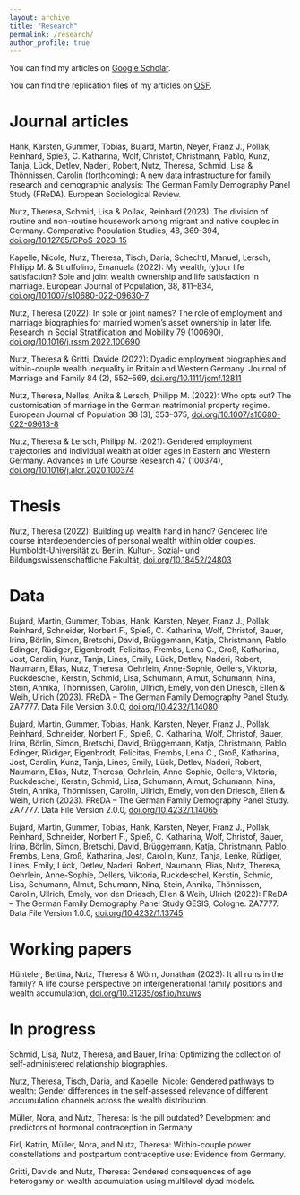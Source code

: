 ```yaml
---
layout: archive
title: "Research"
permalink: /research/
author_profile: true
---
```


You can find my articles on [Google Scholar](https://scholar.google.de/citations?user=eSYb0E8AAAAJ).

You can find the replication files of my articles on [OSF](https://osf.io/bvrt6).

Journal articles
======

Hank, Karsten, Gummer, Tobias, Bujard, Martin, Neyer, Franz J., Pollak, Reinhard, Spieß, C. Katharina, Wolf, Christof, Christmann, Pablo, Kunz, Tanja, Lück, Detlev, Naderi, Robert, Nutz, Theresa, Schmid, Lisa & Thönnissen, Carolin (forthcoming): A new data infrastructure for family research and demographic analysis: The German Family Demography Panel Study (FReDA). European Sociological Review.

Nutz, Theresa, Schmid, Lisa & Pollak, Reinhard (2023): The division of routine and non-routine housework among migrant and native couples in Germany. Comparative Population Studies, 48, 369-394, [doi.org/10.12765/CPoS-2023-15](https://doi.org/10.12765/CPoS-2023-15)

Kapelle, Nicole, Nutz, Theresa, Tisch, Daria, Schechtl, Manuel, Lersch, Philipp M. & Struffolino, Emanuela (2022): My wealth, (y)our life satisfaction? Sole and joint wealth ownership and life satisfaction in marriage. European Journal of Population, 38, 811–834, [doi.org/10.1007/s10680-022-09630-7](https://doi.org/10.1007/s10680-022-09630-7) 

Nutz, Theresa (2022): In sole or joint names? The role of employment and marriage biographies for married women’s asset ownership in later life. Research in Social Stratification and Mobility 79 (100690), [doi.org/10.1016/j.rssm.2022.100690](https://doi.org/10.1016/j.rssm.2022.100690)

Nutz, Theresa & Gritti, Davide (2022): Dyadic employment biographies and within-couple wealth inequality in Britain and Western Germany. Journal of Marriage and Family 84 (2), 552–569, [doi.org/10.1111/jomf.12811](https://doi.org/10.1111/jomf.12811)

Nutz, Theresa, Nelles, Anika & Lersch, Philipp M. (2022): Who opts out? The customisation of marriage in the German matrimonial property regime. European Journal of Population 38 (3), 353–375, [doi.org/10.1007/s10680-022-09613-8](https://doi.org/10.1007/s10680-022-09613-8)

Nutz, Theresa & Lersch, Philipp M. (2021): Gendered employment trajectories and individual wealth at older ages in Eastern and Western Germany. Advances in Life Course Research 47 (100374), [doi.org/10.1016/j.alcr.2020.100374](https://doi.org/10.1016/j.alcr.2020.100374)


Thesis
======
Nutz, Theresa (2022): Building up wealth hand in hand? Gendered life course interdependencies of personal wealth within older couples. Humboldt-Universität zu Berlin, Kultur-, Sozial- und Bildungswissenschaftliche Fakultät, [doi.org/10.18452/24803](https://doi.org/10.18452/24803)


Data
======

Bujard, Martin, Gummer, Tobias, Hank, Karsten, Neyer, Franz J., Pollak, Reinhard, Schneider, Norbert F., Spieß, C. Katharina, Wolf, Christof, Bauer, Irina, Börlin, Simon, Bretschi, David, Brüggemann, Katja, Christmann, Pablo, Edinger, Rüdiger, Eigenbrodt, Felicitas, Frembs, Lena C., Groß, Katharina, Jost, Carolin, Kunz, Tanja, Lines, Emily, Lück, Detlev, Naderi, Robert, Naumann, Elias, Nutz, Theresa, Oehrlein, Anne-Sophie, Oellers, Viktoria, Ruckdeschel, Kerstin, Schmid, Lisa, Schumann, Almut, Schumann, Nina, Stein, Annika, Thönnissen, Carolin, Ullrich, Emely, von den Driesch, Ellen & Weih, Ulrich (2023). FReDA – The German Family Demography Panel Study. ZA7777. 
Data File Version 3.0.0, [doi.org/10.4232/1.14080](https://doi.org/10.4232/1.14080)

Bujard, Martin, Gummer, Tobias, Hank, Karsten, Neyer, Franz J., Pollak, Reinhard, Schneider, Norbert F., Spieß, C. Katharina, Wolf, Christof, Bauer, Irina, Börlin, Simon, Bretschi, David, Brüggemann, Katja, Christmann, Pablo, Edinger, Rüdiger, Eigenbrodt, Felicitas, Frembs, Lena C., Groß, Katharina, Jost, Carolin, Kunz, Tanja, Lines, Emily, Lück, Detlev, Naderi, Robert, Naumann, Elias, Nutz, Theresa, Oehrlein, Anne-Sophie, Oellers, Viktoria, Ruckdeschel, Kerstin, Schmid, Lisa, Schumann, Almut, Schumann, Nina, Stein, Annika, Thönnissen, Carolin, Ullrich, Emely, von den Driesch, Ellen & Weih, Ulrich (2023). FReDA – The German Family Demography Panel Study. ZA7777. 
Data File Version 2.0.0, [doi.org/10.4232/1.14065](https://dx.doi.org/10.4232/1.14065)

Bujard, Martin, Gummer, Tobias, Hank, Karsten, Neyer, Franz J., Pollak, Reinhard, Schneider, Norbert F., Spieß, C. Katharina, Wolf, Christof, Bauer, Irina, Börlin, Simon, Bretschi, David, Brüggemann, Katja, Christmann, Pablo, Frembs, Lena, Groß, Katharina, Jost, Carolin, Kunz, Tanja, Lenke, Rüdiger, Lines, Emily, Lück, Detlev, Naderi, Robert, Naumann, Elias, Nutz, Theresa, Oehrlein, Anne-Sophie, Oellers, Viktoria, Ruckdeschel, Kerstin, Schmid, Lisa, Schumann, Almut, Schumann, Nina, Stein, Annika, Thönnissen, Carolin, Ullrich, Emely, von den Driesch, Ellen & Weih, Ulrich (2022): FReDA – The German Family Demography Panel Study GESIS, Cologne. ZA7777. Data File Version 1.0.0, [doi.org/10.4232/1.13745](https://doi.org/10.4232/1.13745)

Working papers
======

Hünteler, Bettina, Nutz, Theresa & Wörn, Jonathan (2023): It all runs in the family? A life course perspective on intergenerational family positions and wealth accumulation, [doi.org/10.31235/osf.io/hxuws](https://doi.org/10.31235/osf.io/hxuws)


In progress
======

Schmid, Lisa, Nutz, Theresa, and Bauer, Irina: Optimizing the collection of self-administered relationship biographies.

Nutz, Theresa, Tisch,  Daria, and Kapelle, Nicole: Gendered pathways to wealth: Gender differences in the self-assessed relevance of different accumulation channels across the wealth distribution.

Müller, Nora, and Nutz, Theresa: Is the pill outdated? Development and predictors of hormonal contraception in Germany.

Firl, Katrin, Müller, Nora, and Nutz, Theresa: Within-couple power constellations and postpartum contraceptive use: Evidence from Germany.

Gritti, Davide and Nutz, Theresa: Gendered consequences of age heterogamy on wealth accumulation using multilevel dyad models.
